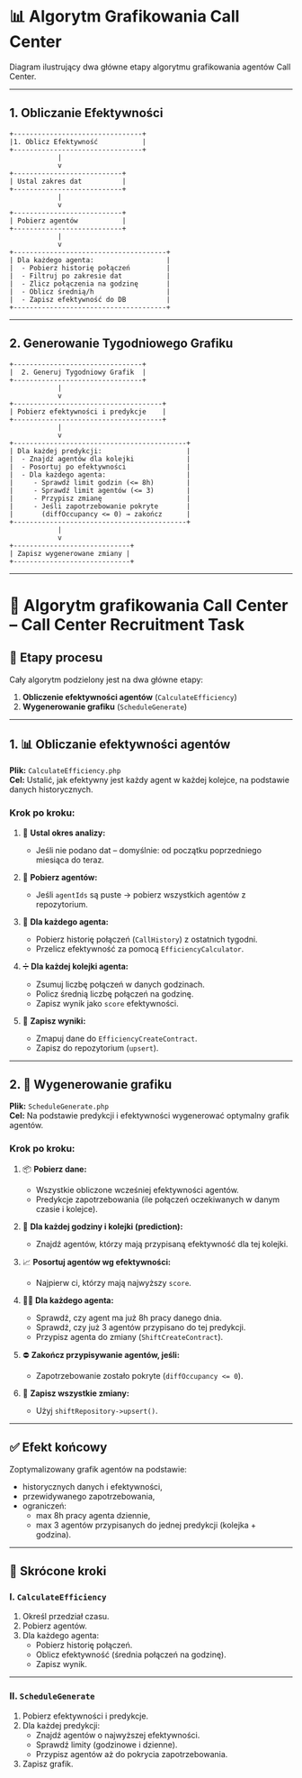 # 📊 Algorytm Grafikowania Call Center

Diagram ilustrujący dwa główne etapy algorytmu grafikowania agentów Call Center.

---

## 1. Obliczanie Efektywności

```plaintext
+--------------------------------+
|1. Oblicz Efektywność           |
+--------------------------------+
            |
            v
+---------------------------+
| Ustal zakres dat          |
+---------------------------+
            |
            v
+---------------------------+
| Pobierz agentów           |
+---------------------------+
            |
            v
+--------------------------------------+
| Dla każdego agenta:                  |
|  - Pobierz historię połączeń         |
|  - Filtruj po zakresie dat           |
|  - Zlicz połączenia na godzinę       |
|  - Oblicz średnią/h                  |
|  - Zapisz efektywność do DB          |
+--------------------------------------+
```

---

## 2. Generowanie Tygodniowego Grafiku

```plaintext
+--------------------------------+
|  2. Generuj Tygodniowy Grafik  |
+--------------------------------+
            |
            v
+-------------------------------------+
| Pobierz efektywności i predykcje    |
+-------------------------------------+
            |
            v
+-------------------------------------------+
| Dla każdej predykcji:                     |
|  - Znajdź agentów dla kolejki             |
|  - Posortuj po efektywności               |
|  - Dla każdego agenta:                    |
|     - Sprawdź limit godzin (<= 8h)        |
|     - Sprawdź limit agentów (<= 3)        |
|     - Przypisz zmianę                     |
|     - Jeśli zapotrzebowanie pokryte       |
|       (diffOccupancy <= 0) → zakończ      |
+-------------------------------------------+
            |
            v
+-----------------------------+
| Zapisz wygenerowane zmiany |
+-----------------------------+
```

---

# 🧠 Algorytm grafikowania Call Center – Call Center Recruitment Task

## 🔁 Etapy procesu

Cały algorytm podzielony jest na dwa główne etapy:

1. **Obliczenie efektywności agentów** (`CalculateEfficiency`)
2. **Wygenerowanie grafiku** (`ScheduleGenerate`)

---

## 1. 📊 Obliczanie efektywności agentów

**Plik:** `CalculateEfficiency.php`  
**Cel:** Ustalić, jak efektywny jest każdy agent w każdej kolejce, na podstawie danych historycznych.

### Krok po kroku:

1. 📆 **Ustal okres analizy:**
    - Jeśli nie podano dat – domyślnie: od początku poprzedniego miesiąca do teraz.

2. 👥 **Pobierz agentów:**
    - Jeśli `agentIds` są puste → pobierz wszystkich agentów z repozytorium.

3. 🔁 **Dla każdego agenta:**
    - Pobierz historię połączeń (`CallHistory`) z ostatnich tygodni.
    - Przelicz efektywność za pomocą `EfficiencyCalculator`.

4. ➗ **Dla każdej kolejki agenta:**
    - Zsumuj liczbę połączeń w danych godzinach.
    - Policz średnią liczbę połączeń na godzinę.
    - Zapisz wynik jako `score` efektywności.

5. 💾 **Zapisz wyniki:**
    - Zmapuj dane do `EfficiencyCreateContract`.
    - Zapisz do repozytorium (`upsert`).

---

## 2. 🧠 Wygenerowanie grafiku

**Plik:** `ScheduleGenerate.php`  
**Cel:** Na podstawie predykcji i efektywności wygenerować optymalny grafik agentów.

### Krok po kroku:

1. 📦 **Pobierz dane:**
    - Wszystkie obliczone wcześniej efektywności agentów.
    - Predykcje zapotrzebowania (ile połączeń oczekiwanych w danym czasie i kolejce).

2. 🔁 **Dla każdej godziny i kolejki (prediction):**
    - Znajdź agentów, którzy mają przypisaną efektywność dla tej kolejki.

3. 📈 **Posortuj agentów wg efektywności:**
    - Najpierw ci, którzy mają najwyższy `score`.

4. 👨‍💻 **Dla każdego agenta:**
    - Sprawdź, czy agent ma już 8h pracy danego dnia.
    - Sprawdź, czy już 3 agentów przypisano do tej predykcji.
    - Przypisz agenta do zmiany (`ShiftCreateContract`).

5. ⛔ **Zakończ przypisywanie agentów, jeśli:**
    - Zapotrzebowanie zostało pokryte (`diffOccupancy <= 0`).

6. 💾 **Zapisz wszystkie zmiany:**
    - Użyj `shiftRepository->upsert()`.

---

## ✅ Efekt końcowy

Zoptymalizowany grafik agentów na podstawie:
- historycznych danych i efektywności,
- przewidywanego zapotrzebowania,
- ograniczeń:
    - max 8h pracy agenta dziennie,
    - max 3 agentów przypisanych do jednej predykcji (kolejka + godzina).

---

## 📌 Skrócone kroki

### I. `CalculateEfficiency`

1. Określ przedział czasu.
2. Pobierz agentów.
3. Dla każdego agenta:
    - Pobierz historię połączeń.
    - Oblicz efektywność (średnia połączeń na godzinę).
    - Zapisz wynik.

---

### II. `ScheduleGenerate`

1. Pobierz efektywności i predykcje.
2. Dla każdej predykcji:
    - Znajdź agentów o najwyższej efektywności.
    - Sprawdź limity (godzinowe i dzienne).
    - Przypisz agentów aż do pokrycia zapotrzebowania.
3. Zapisz grafik.